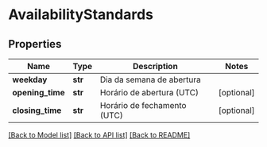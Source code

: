 # AvailabilityStandards

## Properties
Name | Type | Description | Notes
------------ | ------------- | ------------- | -------------
**weekday** | **str** | Dia da semana de abertura | 
**opening_time** | **str** | Horário de abertura (UTC) | [optional] 
**closing_time** | **str** | Horário de fechamento (UTC) | [optional] 

[[Back to Model list]](../README.md#documentation-for-models) [[Back to API list]](../README.md#documentation-for-api-endpoints) [[Back to README]](../README.md)

